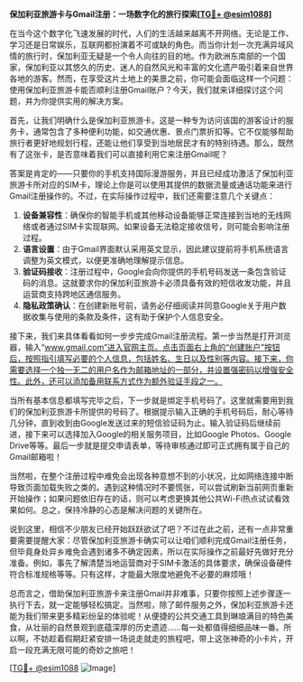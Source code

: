 **保加利亚旅游卡与Gmail注册：一场数字化的旅行探索[[TG💪+ @esim1088](https://t.me/s/esim1088)]**

在当今这个数字化飞速发展的时代，人们的生活越来越离不开网络。无论是工作、学习还是日常娱乐，互联网都扮演着不可或缺的角色。而当你计划一次充满异域风情的旅行时，保加利亚无疑是一个令人向往的目的地。作为欧洲东南部的一个国家，保加利亚以其悠久的历史、迷人的自然风光和丰富的文化遗产吸引着来自世界各地的游客。然而，在享受这片土地上的美景之前，你可能会面临这样一个问题：使用保加利亚旅游卡能否顺利注册Gmail账户？今天，我们就来详细探讨这个问题，并为你提供实用的解决方案。

首先，让我们明确什么是保加利亚旅游卡。这是一种专为访问该国的游客设计的服务卡，通常包含了多种便利功能，如交通优惠、景点门票折扣等。它不仅能够帮助旅行者更好地规划行程，还能让他们享受到当地居民才有的特别待遇。那么，既然有了这张卡，是否意味着我们可以直接利用它来注册Gmail呢？

答案是肯定的——只要你的手机支持国际漫游服务，并且已经成功激活了保加利亚旅游卡所对应的SIM卡，理论上你是可以使用其提供的数据流量或通话功能来进行Gmail注册操作的。不过，在实际操作过程中，我们还需要注意几个关键点：

1. **设备兼容性**：确保你的智能手机或其他移动设备能够正常连接到当地的无线网络或者通过SIM卡实现联网。如果设备无法稳定接收信号，则可能会影响注册过程。
2. **语言设置**：由于Gmail界面默认采用英文显示，因此建议提前将手机系统语言调整为英文模式，以便更准确地理解提示信息。
3. **验证码接收**：注册过程中，Google会向你提供的手机号码发送一条包含验证码的消息。这就要求你的保加利亚旅游卡必须具备有效的短信收发功能，并且运营商支持跨地区通信服务。
4. **隐私政策确认**：在创建新账号前，请务必仔细阅读并同意Google关于用户数据收集与使用的条款及条件，这有助于保护个人信息安全。

接下来，我们来具体看看如何一步步完成Gmail注册流程。第一步当然是打开浏览器，输入“www.gmail.com”进入官网主页。点击页面右上角的“创建账户”按钮后，按照指引填写必要的个人信息，包括姓名、生日以及性别等内容。接下来，你需要选择一个独一无二的用户名作为邮箱地址的一部分，并设置强密码以增强安全性。此外，还可以添加备用联系方式作为额外验证手段之一。

当所有基本信息都填写完毕之后，下一步就是绑定手机号码了。这里就需要用到我们的保加利亚旅游卡所提供的号码了。根据提示输入正确的手机号码后，耐心等待几分钟，直到收到由Google发送过来的短信验证码为止。输入验证码后继续前进，接下来可以选择加入Google的相关服务项目，比如Google Photos、Google Drive等等。最后一步就是提交申请表单，等待审核通过即可正式拥有属于自己的Gmail邮箱啦！

当然啦，在整个注册过程中难免会出现各种意想不到的小状况，比如网络连接中断导致页面加载失败之类的。遇到这种情况时不要慌张，可以尝试刷新当前网页重新开始操作；如果问题依旧存在的话，则可以考虑更换其他公共Wi-Fi热点试试看效果如何。总之，保持冷静的心态是解决问题的关键所在。

说到这里，相信不少朋友已经开始跃跃欲试了吧？不过在此之前，还有一点非常重要需要提醒大家：尽管保加利亚旅游卡确实可以让咱们顺利完成Gmail注册任务，但毕竟身处异乡难免会遇到诸多不确定因素，所以在实际操作之前最好先做好充分准备。例如，事先了解清楚当地运营商对于SIM卡激活的具体要求，确保设备硬件符合标准规格等等。只有这样，才能最大限度地避免不必要的麻烦哦！

总而言之，借助保加利亚旅游卡来注册Gmail并非难事，只要你按照上述步骤逐一执行下去，就一定能够轻松搞定。当然啦，除了邮件服务之外，保加利亚旅游卡还能为我们带来更多精彩纷呈的体验呢！从便捷的公共交通工具到琳琅满目的特色美食，从壮丽的自然景观到底蕴深厚的历史遗迹……每一处都值得细细品味一番。所以啊，不妨趁着假期赶紧安排一场说走就走的旅程吧，带上这张神奇的小卡片，开启一段充满无限可能的奇妙之旅吧！

[[TG💪+ @esim1088](https://t.me/s/esim1088) ![Image](https://i.postimg.cc/4NQfJmqS/Snipaste-2025-05-13-00-14-12.png)]